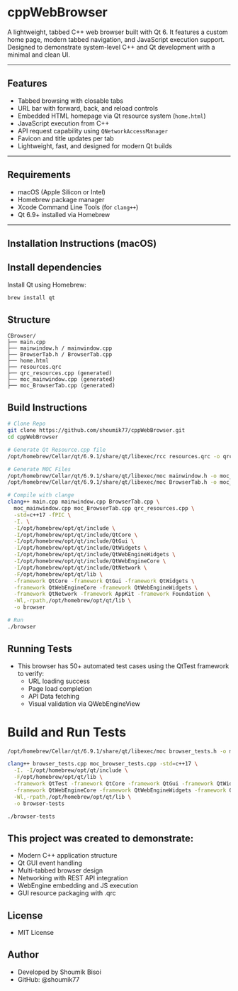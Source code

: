 # cppWebBrowser

A lightweight, tabbed C++ web browser built with Qt 6. It features a custom home page, modern tabbed navigation, and JavaScript execution support. Designed to demonstrate system-level C++ and Qt development with a minimal and clean UI.

---

## Features

- Tabbed browsing with closable tabs  
- URL bar with forward, back, and reload controls  
- Embedded HTML homepage via Qt resource system (`home.html`)  
- JavaScript execution from C++  
- API request capability using `QNetworkAccessManager`  
- Favicon and title updates per tab  
- Lightweight, fast, and designed for modern Qt builds

---

## Requirements

- macOS (Apple Silicon or Intel)  
- Homebrew package manager  
- Xcode Command Line Tools (for `clang++`)  
- Qt 6.9+ installed via Homebrew

---

## Installation Instructions (macOS)

## Install dependencies

Install Qt using Homebrew:

```bash
brew install qt
```

## Structure
```pgsql
CBrowser/
├── main.cpp
├── mainwindow.h / mainwindow.cpp
├── BrowserTab.h / BrowserTab.cpp
├── home.html
├── resources.qrc
├── qrc_resources.cpp (generated)
├── moc_mainwindow.cpp (generated)
├── moc_BrowserTab.cpp (generated)
```

## Build Instructions
```bash
# Clone Repo
git clone https://github.com/shoumik77/cppWebBrowser.git
cd cppWebBrowser

# Generate Qt Resource.cpp file
/opt/homebrew/Cellar/qt/6.9.1/share/qt/libexec/rcc resources.qrc -o qrc_resources.cpp

# Generate MOC Files
/opt/homebrew/Cellar/qt/6.9.1/share/qt/libexec/moc mainwindow.h -o moc_mainwindow.cpp
/opt/homebrew/Cellar/qt/6.9.1/share/qt/libexec/moc BrowserTab.h -o moc_BrowserTab.cpp

# Compile with clange
clang++ main.cpp mainwindow.cpp BrowserTab.cpp \
  moc_mainwindow.cpp moc_BrowserTab.cpp qrc_resources.cpp \
  -std=c++17 -fPIC \
  -I. \
  -I/opt/homebrew/opt/qt/include \
  -I/opt/homebrew/opt/qt/include/QtCore \
  -I/opt/homebrew/opt/qt/include/QtGui \
  -I/opt/homebrew/opt/qt/include/QtWidgets \
  -I/opt/homebrew/opt/qt/include/QtWebEngineWidgets \
  -I/opt/homebrew/opt/qt/include/QtWebEngineCore \
  -I/opt/homebrew/opt/qt/include/QtNetwork \
  -F/opt/homebrew/opt/qt/lib \
  -framework QtCore -framework QtGui -framework QtWidgets \
  -framework QtWebEngineCore -framework QtWebEngineWidgets \
  -framework QtNetwork -framework AppKit -framework Foundation \
  -Wl,-rpath,/opt/homebrew/opt/qt/lib \
  -o browser

# Run
./browser

```

## Running Tests
 - This browser has 50+ automated test cases using the QtTest framework to verify:
    - URL loading success
    - Page load completion
    - API Data fetching
    - Visual validation via QWebEngineView

# Build and Run Tests
```bash
/opt/homebrew/Cellar/qt/6.9.1/share/qt/libexec/moc browser_tests.h -o moc_browser_tests.cpp

clang++ browser_tests.cpp moc_browser_tests.cpp -std=c++17 \
  -I. -I/opt/homebrew/opt/qt/include \
  -F/opt/homebrew/opt/qt/lib \
  -framework QtTest -framework QtCore -framework QtGui -framework QtWidgets \
  -framework QtWebEngineCore -framework QtWebEngineWidgets -framework QtNetwork \
  -Wl,-rpath,/opt/homebrew/opt/qt/lib \
  -o browser-tests

./browser-tests
```


## This project was created to demonstrate:
 - Modern C++ application structure
 - Qt GUI event handling
 - Multi-tabbed browser design
 - Networking with REST API integration
 - WebEngine embedding and JS execution
 - GUI resource packaging with .qrc




## License
 - MIT License

## Author
 - Developed by Shoumik Bisoi
 - GitHub: @shoumik77
